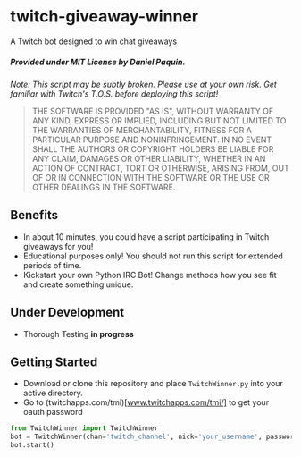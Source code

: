 # twitch-giveaway-winner
A Twitch bot designed to win chat giveaways

##### Provided under MIT License by Daniel Paquin.
*Note: This script may be subtly broken.  Please use at your own risk.  Get familiar with Twitch's T.O.S. before deploying this script!*
> THE SOFTWARE IS PROVIDED "AS IS", WITHOUT WARRANTY OF ANY KIND, EXPRESS OR IMPLIED, INCLUDING BUT NOT LIMITED TO THE WARRANTIES OF MERCHANTABILITY, FITNESS FOR A PARTICULAR PURPOSE AND NONINFRINGEMENT. IN NO EVENT SHALL THE AUTHORS OR COPYRIGHT HOLDERS BE LIABLE FOR ANY CLAIM, DAMAGES OR OTHER LIABILITY, WHETHER IN AN ACTION OF CONTRACT, TORT OR OTHERWISE, ARISING FROM, OUT OF OR IN CONNECTION WITH THE SOFTWARE OR THE USE OR OTHER DEALINGS IN THE SOFTWARE.

## Benefits
- In about 10 minutes, you could have a script participating in Twitch giveaways for you!
- Educational purposes only!  You should not run this script for extended periods of time.
- Kickstart your own Python IRC Bot!  Change methods how you see fit and create something unique.

## Under Development
- Thorough Testing **in progress**

## Getting Started
- Download or clone this repository and place ```TwitchWinner.py``` into your active directory.
- Go to (twitchapps.com/tmi)[www.twitchapps.com/tmi/] to get your oauth password

```python
from TwitchWinner import TwitchWinner
bot = TwitchWinner(chan='twitch_channel', nick='your_username', password='oauth_password')
bot.start()
```
